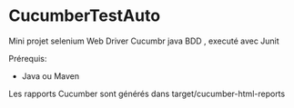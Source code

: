 # CucumberTestAuto
Mini projet selenium Web Driver Cucumbr java  BDD , executé avec Junit

Prérequis:
 - Java ou Maven


Les rapports Cucumber sont générés dans target/cucumber-html-reports



